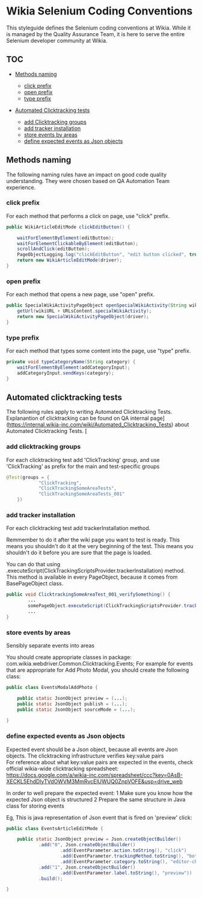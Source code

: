 # Wikia Selenium Coding Conventions

This styleguide defines the Selenium coding conventions at Wikia. While it is managed by the Quality Assurance Team, it is here to serve the entire Selenium developer community at Wikia.

## TOC

* [Methods naming](#methods-naming)
  * [click prefix](#click-prefix)
  * [open prefix](#open-prefix)
  * [type prefix](#type-prefix)

* [Automated Clicktracking tests](#automated-clicktracking-tests)
  * [add Clicktracking groups](#add-clicktracking-groups)
  * [add tracker installation](#add-tracker-installation)
  * [store events by areas](#store-events-by-areas)
  * [define expected events as Json objects](#define-expected-events-as-Json-objects)

## Methods naming

The following naming rules have an impact on good code quality understanding. They were chosen based on QA Automation Team experience. 

### click prefix

For each method that performs a click on page, use "click" prefix.

```java
public WikiArticleEditMode clickEditButton() {

	waitForElementByElement(editButton);
	waitForElementClickableByElement(editButton);
	scrollAndClick(editButton);
	PageObjectLogging.log("clickEditButton", "edit button clicked", true, driver);
	return new WikiArticleEditMode(driver);
}
```

### open prefix

For each method that opens a new page, use "open" prefix.

```java
public SpecialWikiActivityPageObject openSpecialWikiActivity(String wikiURL) {
	getUrl(wikiURL + URLsContent.specialWikiActivity);
	return new SpecialWikiActivityPageObject(driver);
}
```

### type prefix

For each method that types some content into the page, use "type" prefix.

```java
private void typeCategoryName(String category) {
	waitForElementByElement(addCategoryInput);
	addCategoryInput.sendKeys(category);
}
```

## Automated clicktracking tests

The following rules apply to writing Automated Clicktracking Tests.
Explanantion of clicktracking can be found on QA internal page](https://internal.wikia-inc.com/wiki/Automated_Clicktracking_Tests) about Automated Clicktracking Tests. [

### add clicktracking groups

For each clicktracking test add 'ClickTracking' group, and use 'ClickTracking' as prefix for the main and test-specific groups 

```java
@Test(groups = {
			"ClickTracking",
			"ClickTrackingSomeAreaTests",
			"ClickTrackingSomeAreaTests_001"
	})
```

### add tracker installation

For each clicktracking test add trackerInstallation method. 

Remmember to do it after the wiki page you want to test is ready.
This means you shouldn't do it at the very beginning of the test.
This means you shouldn't do it before you are sure that the page is loaded.

You can do that using .executeScript(ClickTrackingScriptsProvider.trackerInstallation) method. This method is available in every PageObject, because it comes from BasePageObject class.

```java
public void ClicktrackingSomeAreaTest_001_verifySomething() {
		...
		somePageObject.executeScript(ClickTrackingScriptsProvider.trackerInstallation);
		...
}		
```	

### store events by areas

Sensibly separate events into areas  

You should create appropriate classes in package: com.wikia.webdriver.Common.Clicktracking.Events;  For example for events that are appropriate for Add Photo Modal, you should create the following class:

```java
public class EventsModalAddPhoto {

	public static JsonObject preview = (...);
	public static JsonObject publish = (...);
	public static JsonObject sourceMode = (...);
	
}		
```

### define expected events as Json objects

Expected event should be a Json object, because all events are Json objects. The clicktracking infrastructure verifies key:value pairs  
For reference about what key:value pairs are expected in the events, check official wikia-wide clicktracking spreadsheet: https://docs.google.com/a/wikia-inc.com/spreadsheet/ccc?key=0AsB-XECKL5EhdDlyTVdOWVM3MmRvcElUWUQ0ZnpVOFE&usp=drive_web

In order to well prepare the expected event:
1 Make sure you know how the expected Json object is structured 
2 Prepare the same structure in Java class for storing events

Eg, This is java representation of Json event that is fired on 'preview' click:

```java
public class EventsArticleEditMode {

	public static JsonObject preview = Json.createObjectBuilder()
			.add("0", Json.createObjectBuilder()
					.add(EventParameter.action.toString(), "click")
					.add(EventParameter.trackingMethod.toString(), "both")
					.add(EventParameter.category.toString(), "editor-ck"))
			.add("1", Json.createObjectBuilder()
					.add(EventParameter.label.toString(), "preview"))
			.build();

}		
```

